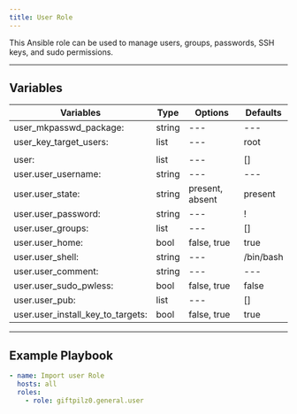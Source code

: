 ```yaml
---
title: User Role
---
```


This Ansible role can be used to manage users, groups, passwords, SSH keys, and sudo permissions.

______________________________________________________________________

## Variables

| Variables                         | Type   | Options         | Defaults  |
| --------------------------------- | ------ | --------------- | --------- |
| user_mkpasswd_package:            | string | ---             | ---       |
| user_key_target_users:            | list   | ---             | root      |
|                                   |        |                 |           |
| user:                             | list   | ---             | []        |
| user.user_username:               | string | ---             | ---       |
| user.user_state:                  | string | present, absent | present   |
| user.user_password:               | string | ---             | !         |
| user.user_groups:                 | list   | ---             | []        |
| user.user_home:                   | bool   | false, true     | true      |
| user.user_shell:                  | string | ---             | /bin/bash |
| user.user_comment:                | string | ---             | ---       |
| user.user_sudo_pwless:            | bool   | false, true     | false     |
| user.user_pub:                    | list   | ---             | []        |
| user.user_install_key_to_targets: | bool   | false, true     | true      |

______________________________________________________________________

## Example Playbook

```yaml
- name: Import user Role
  hosts: all
  roles:
    - role: giftpilz0.general.user
```
